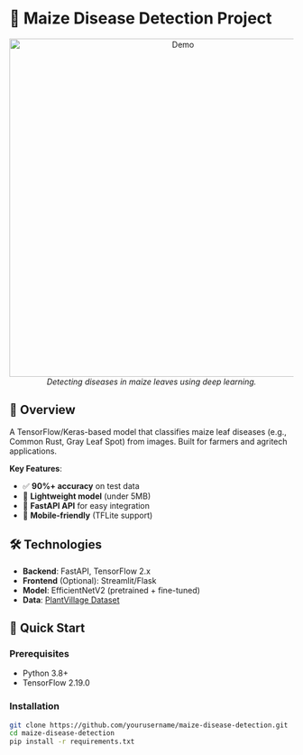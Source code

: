 # 🌽 Maize Disease Detection Project

<p align="center">
  <img src="https://example.com/maize-demo.gif" alt="Demo" width="600">  
  <br>
  <em>Detecting diseases in maize leaves using deep learning.</em>
</p>

## 📌 Overview
A TensorFlow/Keras-based model that classifies maize leaf diseases (e.g., Common Rust, Gray Leaf Spot) from images. Built for farmers and agritech applications.

**Key Features**:
- ✅ **90%+ accuracy** on test data  
- 🌱 **Lightweight model** (under 5MB)  
- 🚀 **FastAPI API** for easy integration  
- 📱 **Mobile-friendly** (TFLite support)  

## 🛠️ Technologies
- **Backend**: FastAPI, TensorFlow 2.x  
- **Frontend** (Optional): Streamlit/Flask  
- **Model**: EfficientNetV2 (pretrained + fine-tuned)  
- **Data**: [PlantVillage Dataset](https://plantvillage.psu.edu/)  

## 🚀 Quick Start
### Prerequisites
- Python 3.8+
- TensorFlow 2.19.0

### Installation
```bash
git clone https://github.com/yourusername/maize-disease-detection.git
cd maize-disease-detection
pip install -r requirements.txt
